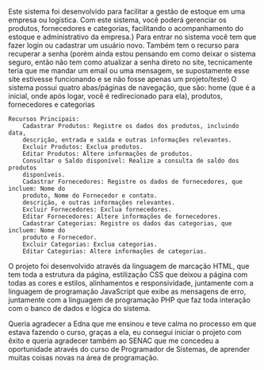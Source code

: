 Este sistema foi desenvolvido para facilitar a gestão de estoque em uma empresa ou 
logística. Com este sistema, você poderá gerenciar os produtos, fornecedores e 
categorias, facilitando o acompanhamento do estoque e administrativo da empresa.}
Para entrar no sistema você tem que fazer login ou cadastrar um usuário novo. 
Também tem o recurso para recuperar a senha (porém ainda estou pensando em como 
deixar o sistema seguro, então não tem como atualizar a senha direto no site, 
tecnicamente teria que me mandar um email ou uma mensagem, 
se supostamente esse site estivesse funcionando e se não fosse apenas um projeto/teste) 
O sistema possui quatro abas/páginas de navegação, que são: home (que é a inicial, 
onde após logar, você é redirecionado para ela), produtos, fornecedores e categorias

    Recursos Principais:
        Cadastrar Produtos: Registre os dados dos produtos, incluindo data, 
        descrição, entrada e saída e outras informações relevantes.
        Excluir Produtos: Exclua produtos.
        Editar Produtos: Altere informações de produtos.
        Consultar o Saldo disponível: Realize a consulta de saldo dos produtos     
        disponíveis.
        Cadastrar Fornecedores: Registre os dados de fornecedores, que incluem: Nome do 
        produto, Nome do Fornecedor e contato. 
        descrição, e outras informações relevantes.
        Excluir Fornecedores: Exclua fornecedores.
        Editar Fornecedores: Altere informações de fornecedores.
        Cadastrar Categorias: Registre os dados das categorias, que incluem: Nome do 
        produto e Fornecedor.
        Excluir Categorias: Exclua categorias.
        Editar Categorias: Altere informações de categorias.
        
O projeto foi desenvolvido através da linguagem de marcação HTML, que tem toda a estrutura da página, estilização CSS que deixou a página com todas as cores e estilos, alinhamentos e responsividade, juntamente com a linguagem de programação JavaScript que exibe as mensagens de erro, juntamente com a linguagem de programação PHP que faz toda interação com o banco de dados e lógica do sistema.

Queria agradecer a Edna que me ensinou e teve calma no processo em que estava fazendo o curso, graças a ela, eu consegui iniciar o projeto com êxito e queria agradecer também ao SENAC que me concedeu a oportunidade através do curso de Programador de Sistemas, de aprender muitas coisas novas na área de programação.
